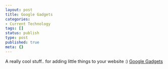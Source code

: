 ```yaml
---
layout: post
title: Google Gadgets
categories:
- Current Technology
tags: []
status: publish
type: post
published: true
meta: {}
---
```

A really cool stuff.. for adding little things to your website :) <a href="http://www.google.com/ig/directory?synd=open&amp;source=gghx">Google Gadgets</a>

<script src="http://gmodules.com/ig/ifr?url=http://simon.zhangsm.googlepages.com/worldweathergadget.xml&amp;up_degree_unit_type=1&amp;up_city_code=800288&amp;up_zip_code=none&amp;synd=open&amp;w=320&amp;h=200&amp;title=World+Weather&amp;border=%23ffffff%7C3px%2C1px+solid+%23999999&amp;output=js"></script>

<script src="http://gmodules.com/ig/ifr?url=http://www.donalobrien.net/apps/google/currency.xml&amp;up_def_from=USD&amp;up_def_to=EUR&amp;synd=open&amp;w=320&amp;h=170&amp;title=Currency+Converter&amp;border=%23ffffff%7C3px%2C1px+solid+%23999999&amp;output=js"></script>
